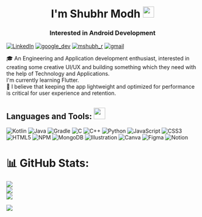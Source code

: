 <h1 align="center">I'm Shubhr Modh <img src="https://github.com/TheDudeThatCode/TheDudeThatCode/raw/master/Assets/Hi.gif" width="29" height="29" /></h1>
<h3 align="center">Interested in Android Development</h3>

[![LinkedIn](https://img.shields.io/badge/LinkedIn-%230077B5.svg?logo=linkedin&logoColor=white)](https://www.linkedin.com/in/shubhr-modh-05b232222/)  <a href="https://g.dev/shubhr_modh" target="blank"><img src="https://img.shields.io/badge/Google%20Developer-Profile-yellow" alt="google_dev" /></a>  <a href="https://www.instagram.com/mshubh_r/" target="blank"><img src="https://img.shields.io/badge/Instagram-Profile-red" alt="mshubh_r" /></a>  <a href="mailto:modhshubhr53@gmail.com" target="blank"><img src="https://img.shields.io/badge/Gmail-%20-lightgrey" alt="gmail" /></a>

🎓 An Engineering and Application development enthusiast, interested in creating some creative UI/UX and building something which they need with the help of Technology and Applications.
<br/>
I'm currently learning Flutter.
<br/>
💫 I believe that keeping the app lightweight and optimized for performance is critical for user experience and retention.

## Languages and Tools: <img src="https://media.giphy.com/media/WUlplcMpOCEmTGBtBW/giphy.gif" width="30" style="max-width: 100%;">

![Kotlin](https://img.shields.io/badge/kotlin-%2300599C.svg?style=for-the-badge&logo=kotlin&logoColor=white) ![Java](https://img.shields.io/badge/java-%2300599C.svg?style=for-the-badge&logo=java&logoColor=white) ![Gradle](https://img.shields.io/badge/gradle-%2300599C.svg?style=for-the-badge&logo=gradle&logoColor=white) ![C](https://img.shields.io/badge/c-%2300599C.svg?style=for-the-badge&logo=c&logoColor=white) ![C++](https://img.shields.io/badge/c++-%2300599C.svg?style=for-the-badge&logo=c%2B%2B&logoColor=white) ![Python](https://img.shields.io/badge/python-%2300599C.svg?style=for-the-badge&logo=python&logoColor=white) ![JavaScript](https://img.shields.io/badge/javascript-%23323330.svg?style=for-the-badge&logo=javascript&logoColor=%23F7DF1E) ![CSS3](https://img.shields.io/badge/css3-%231572B6.svg?style=for-the-badge&logo=css3&logoColor=white) ![HTML5](https://img.shields.io/badge/html5-%23E34F26.svg?style=for-the-badge&logo=html5&logoColor=white) ![NPM](https://img.shields.io/badge/NPM-%23000000.svg?style=for-the-badge&logo=npm&logoColor=white) ![MongoDB](https://img.shields.io/badge/MongoDB-%234ea94b.svg?style=for-the-badge&logo=mongodb&logoColor=white) ![Illustration](https://img.shields.io/badge/illustration-%2300599C.svg?style=for-the-badge&logo=illustration&logoColor=white) ![Canva](https://img.shields.io/badge/Canva-%2300C4CC.svg?style=for-the-badge&logo=Canva&logoColor=white)	![Figma](https://img.shields.io/badge/figma-%23F24E1E.svg?style=for-the-badge&logo=figma&logoColor=white) ![Notion](https://img.shields.io/badge/Notion-%23000000.svg?style=for-the-badge&logo=notion&logoColor=white)

# 📊 GitHub Stats:
![](https://github-readme-stats.vercel.app/api?username=mshubhr&theme=dark&hide_border=false&include_all_commits=true&count_private=false)
<br/>
![](https://github-readme-streak-stats.herokuapp.com/?user=mshubhr&theme=dark&hide_border=false)
<br/>
![](https://github-readme-stats.vercel.app/api/top-langs/?username=mshubhr&theme=dark&hide_border=false&include_all_commits=true&count_private=false&layout=compact)

[![](https://visitcount.itsvg.in/api?id=mshubhr&label=Profile%20Views&color=0&icon=5&pretty=true)](https://visitcount.itsvg.in)
